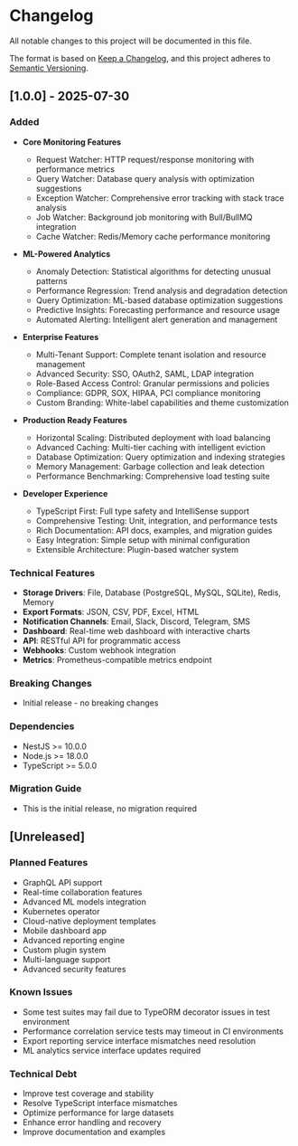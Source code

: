 # Changelog

All notable changes to this project will be documented in this file.

The format is based on [Keep a Changelog](https://keepachangelog.com/en/1.0.0/),
and this project adheres to [Semantic Versioning](https://semver.org/spec/v2.0.0.html).

## [1.0.0] - 2025-07-30

### Added
- **Core Monitoring Features**
  - Request Watcher: HTTP request/response monitoring with performance metrics
  - Query Watcher: Database query analysis with optimization suggestions
  - Exception Watcher: Comprehensive error tracking with stack trace analysis
  - Job Watcher: Background job monitoring with Bull/BullMQ integration
  - Cache Watcher: Redis/Memory cache performance monitoring

- **ML-Powered Analytics**
  - Anomaly Detection: Statistical algorithms for detecting unusual patterns
  - Performance Regression: Trend analysis and degradation detection
  - Query Optimization: ML-based database optimization suggestions
  - Predictive Insights: Forecasting performance and resource usage
  - Automated Alerting: Intelligent alert generation and management

- **Enterprise Features**
  - Multi-Tenant Support: Complete tenant isolation and resource management
  - Advanced Security: SSO, OAuth2, SAML, LDAP integration
  - Role-Based Access Control: Granular permissions and policies
  - Compliance: GDPR, SOX, HIPAA, PCI compliance monitoring
  - Custom Branding: White-label capabilities and theme customization

- **Production Ready Features**
  - Horizontal Scaling: Distributed deployment with load balancing
  - Advanced Caching: Multi-tier caching with intelligent eviction
  - Database Optimization: Query optimization and indexing strategies
  - Memory Management: Garbage collection and leak detection
  - Performance Benchmarking: Comprehensive load testing suite

- **Developer Experience**
  - TypeScript First: Full type safety and IntelliSense support
  - Comprehensive Testing: Unit, integration, and performance tests
  - Rich Documentation: API docs, examples, and migration guides
  - Easy Integration: Simple setup with minimal configuration
  - Extensible Architecture: Plugin-based watcher system

### Technical Features
- **Storage Drivers**: File, Database (PostgreSQL, MySQL, SQLite), Redis, Memory
- **Export Formats**: JSON, CSV, PDF, Excel, HTML
- **Notification Channels**: Email, Slack, Discord, Telegram, SMS
- **Dashboard**: Real-time web dashboard with interactive charts
- **API**: RESTful API for programmatic access
- **Webhooks**: Custom webhook integration
- **Metrics**: Prometheus-compatible metrics endpoint

### Breaking Changes
- Initial release - no breaking changes

### Dependencies
- NestJS >= 10.0.0
- Node.js >= 18.0.0
- TypeScript >= 5.0.0

### Migration Guide
- This is the initial release, no migration required

## [Unreleased]

### Planned Features
- GraphQL API support
- Real-time collaboration features
- Advanced ML models integration
- Kubernetes operator
- Cloud-native deployment templates
- Mobile dashboard app
- Advanced reporting engine
- Custom plugin system
- Multi-language support
- Advanced security features

### Known Issues
- Some test suites may fail due to TypeORM decorator issues in test environment
- Performance correlation service tests may timeout in CI environments
- Export reporting service interface mismatches need resolution
- ML analytics service interface updates required

### Technical Debt
- Improve test coverage and stability
- Resolve TypeScript interface mismatches
- Optimize performance for large datasets
- Enhance error handling and recovery
- Improve documentation and examples 